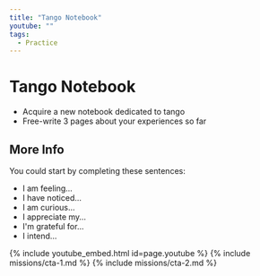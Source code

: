 ```yaml
---
title: "Tango Notebook"
youtube: ""
tags:
  - Practice
---
```


# Tango Notebook #

* Acquire a new notebook dedicated to tango
* Free-write 3 pages about your experiences so far

## More Info ##

You could start by completing these sentences: 
* I am feeling...
* I have noticed...
* I am curious…
* I appreciate my…
* I'm grateful for...
* I intend…

{% include youtube_embed.html id=page.youtube %}
{% include missions/cta-1.md %}
{% include missions/cta-2.md %}
